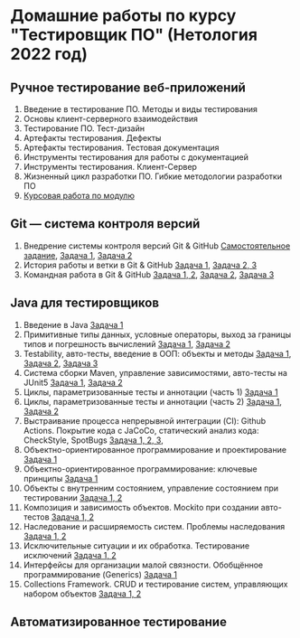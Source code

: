 # Домашние работы по курсу "Тестировщик ПО" (Нетология 2022 год)

## Ручное тестирование веб-приложений</summary>

1. Введение в тестирование ПО. Методы и виды тестирования 
2. Основы клиент-серверного взаимодействия
3. Тестирование ПО. Тест-дизайн
4. Артефакты тестирования. Дефекты
5. Артефакты тестирования. Тестовая документация
6. Инструменты тестирования для работы с документацией
7. Инструменты тестирования. Клиент-Сервер
8. Жизненный цикл разработки ПО. Гибкие методологии разработки ПО
9. [Курсовая работа по модулю](https://github.com/Ekaterina-Isabel/manual_testing_of_web_applications_Coursework)

## Git — система контроля версий</summary>

1. Внедрение системы контроля версий Git & GitHub
   [Самостоятельное задание](https://github.com/Ekaterina-Isabel/NeuroStartUp), 
   [Задача 1](https://github.com/Ekaterina-Isabel/1.2.Site-For-Import), 
   [Задача 2](https://github.com/Ekaterina-Isabel/git-homeworks-neuro)
2. История работы и ветки в Git & GitHub
   [Задача 1](https://github.com/Ekaterina-Isabel/feature-code-documentation), 
   [Задача 2, 3](https://github.com/Ekaterina-Isabel/git-homeworks-neuro-merge)
3. Командная работа в Git & GitHub
   [Задача 1, 2](https://github.com/Ekaterina-Isabel/git-homeworks-neuro-fork), 
   [Задача 2](https://github.com/netology-code/git-homeworks-neuro-issues/issues), 
   [Задача 3](https://github.com/Ekaterina-Isabel/git-homeworks-neuro-pr)


## Java для тестировщиков</summary>

1. Введение в Java
   [Задача 1](https://github.com/Ekaterina-Isabel/recipe)
2. Примитивные типы данных, условные операторы, выход за границы типов и погрешность вычислений
   [Задача 1](https://github.com/Ekaterina-Isabel/1.2.-miles), 
   [Задача 2](https://github.com/Ekaterina-Isabel/1.2.-Get_a_ruble_for_every_100)
3. Testability, авто-тесты, введение в ООП: объекты и методы
   [Задача 1](https://github.com/Ekaterina-Isabel/1.3.-Miles_modernization), 
   [Задача 2](https://github.com/Ekaterina-Isabel/1.3.-Body_Mass_Index), 
   [Задача 3](https://github.com/Ekaterina-Isabel/1.3.-Credit_calculator)
4. Система сборки Maven, управление зависимостями, авто-тесты на JUnit5
   [Задача 1](https://github.com/Ekaterina-Isabel/1.4.-BonusService), 
   [Задача 2](https://github.com/Ekaterina-Isabel/1.4.-Logs)
5. Циклы, параметризованные тесты и аннотации (часть 1)
   [Задача 1](https://github.com/Ekaterina-Isabel/1.5.-SQR)
6. Циклы, параметризованные тесты и аннотации (часть 2)
   [Задача 1](https://github.com/Ekaterina-Isabel/1.6.-Statistics), 
   [Задача 2](https://github.com/Ekaterina-Isabel/1.6.-CsvFileSource)
7. Выстраивание процесса непрерывной интеграции (CI): Github Actions. Покрытие кода с JaCoCo, статический анализ кода: CheckStyle, SpotBugs
   [Задача 1, 2, 3](https://github.com/Ekaterina-Isabel/1.7.-CheckStyle_and_MavenPlugin), 
8. Объектно-ориентированное программирование и проектирование
   [Задача 1](https://github.com/Ekaterina-Isabel/10.-Radio)
9. Объектно-ориентированное программирование: ключевые принципы
   [Задача 1](https://github.com/Ekaterina-Isabel/1.8.-API)
10. Объекты с внутренним состоянием, управление состоянием при тестировании
   [Задача 1, 2](https://github.com/Ekaterina-Isabel/10.-Radio/pull/2)
11. Композиция и зависимость объектов. Mockito при создании авто-тестов
   [Задача 1, 2](https://github.com/Ekaterina-Isabel/11.-Poster_manager)
12. Наследование и расширяемость систем. Проблемы наследования
   [Задача 1, 2](https://github.com/Ekaterina-Isabel/Product_Manager)
13. Исключительные ситуации и их обработка. Тестирование исключений
   [Задача 1, 2](https://github.com/Ekaterina-Isabel/13.-NotFoundException)
14. Интерфейсы для организации малой связности. Обобщённое программирование (Generics)
   [Задача 1](https://github.com/Ekaterina-Isabel/14.-Ticket_Search)
15. Collections Framework. CRUD и тестирование систем, управляющих набором объектов
   [Задача 1, 2](https://github.com/Ekaterina-Isabel/15.-Tournament)

## Автоматизированное тестирование
